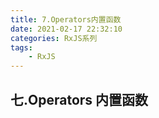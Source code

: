 ```yaml
---
title: 7.Operators内置函数
date: 2021-02-17 22:32:10
categories: RxJS系列
tags: 
    - RxJS
---
```

## 七.Operators 内置函数

